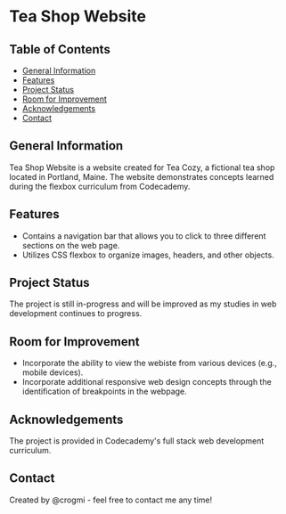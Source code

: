# Tea Shop Website

## Table of Contents

- [General Information](#general-information)
- [Features](#features)
- [Project Status](#project-status)
- [Room for Improvement](#room-for-improvement)
- [Acknowledgements](#acknowledgements)
- [Contact](#contact)

## General Information

Tea Shop Website is a website created for Tea Cozy, a fictional tea shop located in Portland, Maine. The website demonstrates concepts learned during the flexbox curriculum from Codecademy.

## Features

- Contains a navigation bar that allows you to click to three different sections on the web page.
- Utilizes CSS flexbox to organize images, headers, and other objects.

## Project Status

The project is still in-progress and will be improved as my studies in web development continues to progress.

## Room for Improvement

- Incorporate the ability to view the webiste from various devices (e.g., mobile devices).
- Incorporate additional responsive web design concepts through the identification of breakpoints in the webpage.

## Acknowledgements

The project is provided in Codecademy's full stack web development curriculum.

## Contact

Created by @crogmi - feel free to contact me any time!